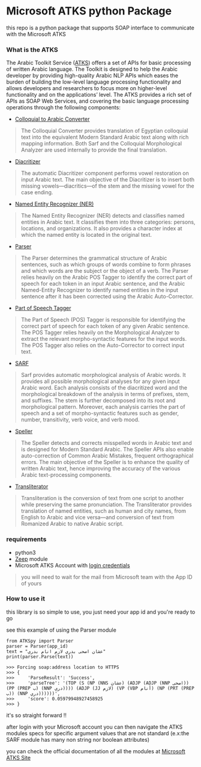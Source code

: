 # Microsoft ATKS python Package 
this repo is a python package that supports SOAP interface to communicate with the Microsoft ATKS 

### What is the ATKS
The Arabic Toolkit Service ([ATKS](https://www.microsoft.com/en-us/research/project/arabic-toolkit-service-atks/?from=http%3A%2F%2Fresearch.microsoft.com%2Fen-us%2Fprojects%2Fatks%2F)) offers a set of APIs for basic processing of written Arabic language. The Toolkit is designed to help the Arabic developer by providing high-quality Arabic NLP APIs which eases the burden of building the low-level language processing functionality and allows developers and researchers to focus more on higher-level functionality and on the applications’ level. The ATKS provides a rich set of APIs as SOAP Web Services, and covering the basic language processing operations through the following components: 
* [Colloquial to Arabic Converter](https://www.microsoft.com/en-us/research/project/colloquial-to-arabic-converter/) 
> The Colloquial Converter provides translation of Egyptian colloquial text into the equivalent Modern Standard Arabic text along with rich mapping information. Both Sarf and the Colloquial Morphological Analyzer are used internally to provide the final translation.
* [Diacritizer](https://www.microsoft.com/en-us/research/project/diacritizer/)
> The automatic Diacritizer component performs vowel restoration on input Arabic text. The main objective of the Diacritizer is to insert both missing vowels—diacritics—of the stem and the missing vowel for the case ending.
* [Named Entity Recognizer (NER)](https://www.microsoft.com/en-us/research/project/named-entity-recognizer-ner/)
> The Named Entity Recognizer (NER) detects and classifies named entities in Arabic text. It classifies them into three categories: persons, locations, and organizations. It also provides a character index at which the named entity is located in the original text.
* [Parser](https://www.microsoft.com/en-us/research/project/parser/)
> The Parser determines the grammatical structure of Arabic sentences, such as which groups of words combine to form phrases and which words are the subject or the object of a verb. The Parser relies heavily on the Arabic POS Tagger to identify the correct part of speech for each token in an input Arabic sentence, and the Arabic Named-Entity Recognizer to identify named entities in the input sentence after it has been corrected using the Arabic Auto-Corrector.
* [Part of Speech Tagger](https://www.microsoft.com/en-us/research/project/part-of-speech-pos-tagger/)
> The Part of Speech (POS) Tagger is responsible for identifying the correct part of speech for each token of any given Arabic sentence. The POS Tagger relies heavily on the Morphological Analyzer to extract the relevant morpho-syntactic features for the input words. The POS Tagger also relies on the Auto-Corrector to correct input text. 
* [SARF](https://www.microsoft.com/en-us/research/project/sarf-morphological-analyzer/)
> Sarf provides automatic morphological analysis of Arabic words. It provides all possible morphological analyses for any given input Arabic word. Each analysis consists of the diacritized word and the morphological breakdown of the analysis in terms of prefixes, stem, and suffixes. The stem is further decomposed into its root and morphological pattern. Moreover, each analysis carries the part of speech and a set of morpho-syntactic features such as gender, number, transitivity, verb voice, and verb mood.
* [Speller](https://www.microsoft.com/en-us/research/project/speller/)
> The Speller detects and corrects misspelled words in Arabic text and is designed for Modern Standard Arabic. The Speller APIs also enable auto-correction of Common Arabic Mistakes, frequent orthographical errors. The main objective of the Speller is to enhance the quality of written Arabic text, hence improving the accuracy of the various Arabic text-processing components.
* [Transliterator](https://www.microsoft.com/en-us/research/project/transliterator/)
> Transliteration is the conversion of text from one script to another while preserving the same pronunciation. The Transliterator provides translation of named entities, such as human and city names, from English to Arabic and vice versa—and conversion of text from Romanized Arabic to native Arabic script.

### requirements
* python3
* [Zeep](http://docs.python-zeep.org/en/master/) module
* Microsoft ATKS Account with [login credentials](https://www.microsoft.com/en-us/research/project/arabic-toolkit-service-atks/?from=http%3A%2F%2Fresearch.microsoft.com%2Fen-us%2Fprojects%2Fatks%2F)
> you will need to wait for the mail from Microsoft team with the App ID of yours

### How to use it
this library is so simple to use, you just need your app id and you're ready to go

see this example of using the Parser module 
```angular2html
from ATKSpy import Parser
parser = Parser(app_id)
text = "عشان اصحى بدري لازم انام بدري"
print(parser.Parse(text))

>>> Forcing soap:address location to HTTPS
>>> {
>>>     'ParseResult': 'Success',
>>>     'parseTree': '(TOP (S (NP (NNS عشان) (ADJP (ADJP (NNP اصحى)) (PP (PREP ب) (NNP دري)))) (ADJP (JJ لازم) (VP (VBP أنام) (NP (PRT (PREP ب)) (NNP دري))))))',
>>>     'score': 0.05979948927458925
>>> }
```
it's so straight forward !!

after login with your Microsoft account you can then navigate the ATKS modules specs for specific argument values that are not standard (e.x:the SARF module has many non string nor boolean attributes)

you can check the official documentation of all the modules at [Microsoft ATKS Site](http://atks.microsoft.com/Help/) 

